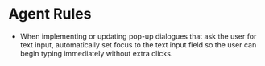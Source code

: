 # Agent Rules

* When implementing or updating pop-up dialogues that ask the user for text input, automatically set focus to the text input field so the user can begin typing immediately without extra clicks.
